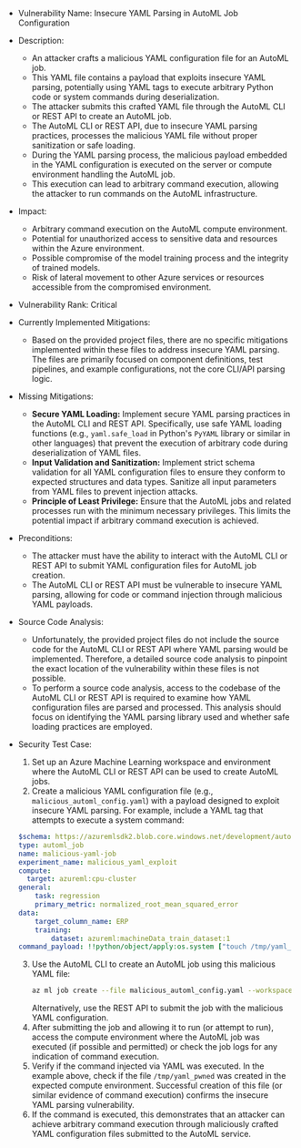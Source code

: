 - Vulnerability Name: Insecure YAML Parsing in AutoML Job Configuration
- Description:
    - An attacker crafts a malicious YAML configuration file for an AutoML job.
    - This YAML file contains a payload that exploits insecure YAML parsing, potentially using YAML tags to execute arbitrary Python code or system commands during deserialization.
    - The attacker submits this crafted YAML file through the AutoML CLI or REST API to create an AutoML job.
    - The AutoML CLI or REST API, due to insecure YAML parsing practices, processes the malicious YAML file without proper sanitization or safe loading.
    - During the YAML parsing process, the malicious payload embedded in the YAML configuration is executed on the server or compute environment handling the AutoML job.
    - This execution can lead to arbitrary command execution, allowing the attacker to run commands on the AutoML infrastructure.
- Impact:
    - Arbitrary command execution on the AutoML compute environment.
    - Potential for unauthorized access to sensitive data and resources within the Azure environment.
    - Possible compromise of the model training process and the integrity of trained models.
    - Risk of lateral movement to other Azure services or resources accessible from the compromised environment.
- Vulnerability Rank: Critical
- Currently Implemented Mitigations:
    - Based on the provided project files, there are no specific mitigations implemented within these files to address insecure YAML parsing. The files are primarily focused on component definitions, test pipelines, and example configurations, not the core CLI/API parsing logic.
- Missing Mitigations:
    - **Secure YAML Loading:** Implement secure YAML parsing practices in the AutoML CLI and REST API. Specifically, use safe YAML loading functions (e.g., `yaml.safe_load` in Python's `PyYAML` library or similar in other languages) that prevent the execution of arbitrary code during deserialization of YAML files.
    - **Input Validation and Sanitization:** Implement strict schema validation for all YAML configuration files to ensure they conform to expected structures and data types. Sanitize all input parameters from YAML files to prevent injection attacks.
    - **Principle of Least Privilege:** Ensure that the AutoML jobs and related processes run with the minimum necessary privileges. This limits the potential impact if arbitrary command execution is achieved.
- Preconditions:
    - The attacker must have the ability to interact with the AutoML CLI or REST API to submit YAML configuration files for AutoML job creation.
    - The AutoML CLI or REST API must be vulnerable to insecure YAML parsing, allowing for code or command injection through malicious YAML payloads.
- Source Code Analysis:
    - Unfortunately, the provided project files do not include the source code for the AutoML CLI or REST API where YAML parsing would be implemented. Therefore, a detailed source code analysis to pinpoint the exact location of the vulnerability within these files is not possible.
    - To perform a source code analysis, access to the codebase of the AutoML CLI or REST API is required to examine how YAML configuration files are parsed and processed. This analysis should focus on identifying the YAML parsing library used and whether safe loading practices are employed.
- Security Test Case:
    1. Set up an Azure Machine Learning workspace and environment where the AutoML CLI or REST API can be used to create AutoML jobs.
    2. Create a malicious YAML configuration file (e.g., `malicious_automl_config.yaml`) with a payload designed to exploit insecure YAML parsing. For example, include a YAML tag that attempts to execute a system command:

    ```yaml
    $schema: https://azuremlsdk2.blob.core.windows.net/development/autoMLJob.schema.json
    type: automl_job
    name: malicious-yaml-job
    experiment_name: malicious_yaml_exploit
    compute:
      target: azureml:cpu-cluster
    general:
        task: regression
        primary_metric: normalized_root_mean_squared_error
    data:
        target_column_name: ERP
        training:
            dataset: azureml:machineData_train_dataset:1
    command_payload: !!python/object/apply:os.system ["touch /tmp/yaml_pwned"]
    ```

    3. Use the AutoML CLI to create an AutoML job using this malicious YAML file:
       ```bash
       az ml job create --file malicious_automl_config.yaml --workspace-name <your-workspace-name> --resource-group <your-resource-group> --subscription <your-subscription-id>
       ```
       Alternatively, use the REST API to submit the job with the malicious YAML configuration.
    4. After submitting the job and allowing it to run (or attempt to run), access the compute environment where the AutoML job was executed (if possible and permitted) or check the job logs for any indication of command execution.
    5. Verify if the command injected via YAML was executed. In the example above, check if the file `/tmp/yaml_pwned` was created in the expected compute environment. Successful creation of this file (or similar evidence of command execution) confirms the insecure YAML parsing vulnerability.
    6. If the command is executed, this demonstrates that an attacker can achieve arbitrary command execution through maliciously crafted YAML configuration files submitted to the AutoML service.